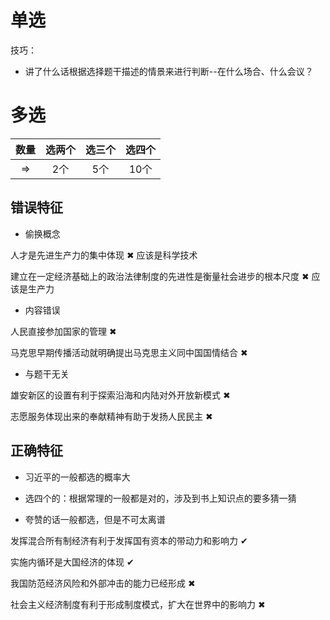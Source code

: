 # 单选

技巧：
+ 讲了什么话根据选择题干描述的情景来进行判断--在什么场合、什么会议？

# 多选

| 数量 | 选两个 | 选三个 | 选四个 |
|:-:|:-:|:-:|:-:|
| ⇒ | 2个 | 5个 | 10个 |

## 错误特征

+ 偷换概念

人才是先进生产力的集中体现 ✖ 应该是科学技术

建立在一定经济基础上的政治法律制度的先进性是衡量社会进步的根本尺度 ✖ 应该是生产力

+ 内容错误

人民直接参加国家的管理 ✖

马克思早期传播活动就明确提出马克思主义同中国国情结合 ✖

+ 与题干无关

雄安新区的设置有利于探索沿海和内陆对外开放新模式 ✖

志愿服务体现出来的奉献精神有助于发扬人民民主 ✖

## 正确特征

+ 习近平的一般都选的概率大

+ 选四个的：根据常理的一般都是对的，涉及到书上知识点的要多猜一猜

+ 夸赞的话一般都选，但是不可太离谱

发挥混合所有制经济有利于发挥国有资本的带动力和影响力 ✔

实施内循环是大国经济的体现 ✔

我国防范经济风险和外部冲击的能力已经形成 ✖

社会主义经济制度有利于形成制度模式，扩大在世界中的影响力 ✖
